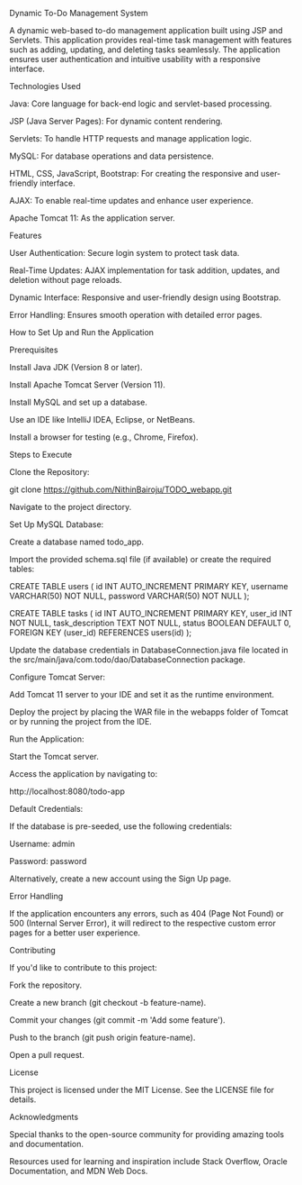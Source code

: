 Dynamic To-Do Management System

A dynamic web-based to-do management application built using JSP and Servlets. 
This application provides real-time task management with features such as adding, updating, and deleting tasks seamlessly. 
The application ensures user authentication and intuitive usability with a responsive interface.

Technologies Used

Java: Core language for back-end logic and servlet-based processing.

JSP (Java Server Pages): For dynamic content rendering.

Servlets: To handle HTTP requests and manage application logic.

MySQL: For database operations and data persistence.

HTML, CSS, JavaScript, Bootstrap: For creating the responsive and user-friendly interface.

AJAX: To enable real-time updates and enhance user experience.

Apache Tomcat 11: As the application server.

Features

User Authentication: Secure login system to protect task data.

Real-Time Updates: AJAX implementation for task addition, updates, and deletion without page reloads.

Dynamic Interface: Responsive and user-friendly design using Bootstrap.

Error Handling: Ensures smooth operation with detailed error pages.

How to Set Up and Run the Application

Prerequisites

Install Java JDK (Version 8 or later).

Install Apache Tomcat Server (Version 11).

Install MySQL and set up a database.

Use an IDE like IntelliJ IDEA, Eclipse, or NetBeans.

Install a browser for testing (e.g., Chrome, Firefox).

Steps to Execute

Clone the Repository:

git clone https://github.com/NithinBairoju/TODO_webapp.git

Navigate to the project directory.

Set Up MySQL Database:

Create a database named todo_app.

Import the provided schema.sql file (if available) or create the required tables:

CREATE TABLE users (
    id INT AUTO_INCREMENT PRIMARY KEY,
    username VARCHAR(50) NOT NULL,
    password VARCHAR(50) NOT NULL
);

CREATE TABLE tasks (
    id INT AUTO_INCREMENT PRIMARY KEY,
    user_id INT NOT NULL,
    task_description TEXT NOT NULL,
    status BOOLEAN DEFAULT 0,
    FOREIGN KEY (user_id) REFERENCES users(id)
);

Update the database credentials in DatabaseConnection.java file located in the src/main/java/com.todo/dao/DatabaseConnection package.

Configure Tomcat Server:

Add Tomcat 11 server to your IDE and set it as the runtime environment.

Deploy the project by placing the WAR file in the webapps folder of Tomcat or by running the project from the IDE.

Run the Application:

Start the Tomcat server.

Access the application by navigating to:

http://localhost:8080/todo-app

Default Credentials:

If the database is pre-seeded, use the following credentials:

Username: admin

Password: password

Alternatively, create a new account using the Sign Up page.

Error Handling

If the application encounters any errors, such as 404 (Page Not Found) or 500 (Internal Server Error), 
it will redirect to the respective custom error pages for a better user experience.

Contributing

If you'd like to contribute to this project:

Fork the repository.

Create a new branch (git checkout -b feature-name).

Commit your changes (git commit -m 'Add some feature').

Push to the branch (git push origin feature-name).

Open a pull request.

License

This project is licensed under the MIT License. See the LICENSE file for details.

Acknowledgments

Special thanks to the open-source community for providing amazing tools and documentation.

Resources used for learning and inspiration include Stack Overflow, Oracle Documentation, and MDN Web Docs.

